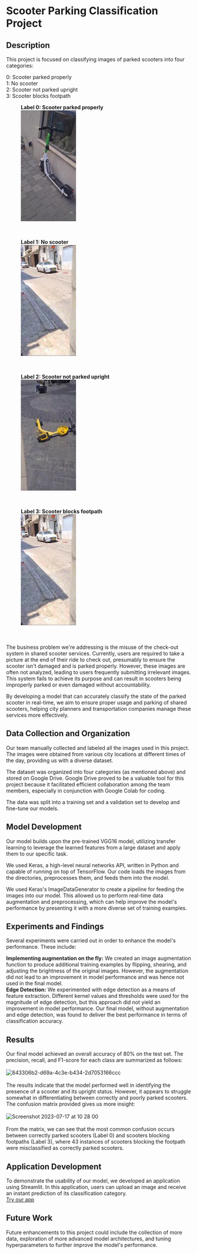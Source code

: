 
# Scooter Parking Classification Project

## Description

This project is focused on classifying images of parked scooters into four categories:

0: Scooter parked properly\
1: No scooter\
2: Scooter not parked upright\
3: Scooter blocks footpath
<br/>
<figure>
  <figcaption><b>Label 0: Scooter parked properly</b></figcaption>
  <img src="0_0_vid_80_80.jpg">
</figure>
<br/>
<figure>
  <figcaption><b>Label 1: No scooter</b></figcaption>
  <img src="1_1_vid_41_1520.jpg">
</figure>
<br/>
<figure>
  <figcaption><b>Label 2: Scooter not parked upright</b></figcaption>
  <img src="2_2_vid_23_340.jpg">
</figure>
<br/>
<figure>
  <figcaption><b>Label 3: Scooter blocks footpath</b></figcaption>
  <img src="1_1_vid_41_1520.jpg">
</figure>
<br/>

<br/>
The business problem we're addressing is the misuse of the check-out system in shared scooter services. Currently, users are required to take a picture at the end of their ride to check out, presumably to ensure the scooter isn't damaged and is parked properly. However, these images are often not analyzed, leading to users frequently submitting irrelevant images. This system fails to achieve its purpose and can result in scooters being improperly parked or even damaged without accountability.

By developing a model that can accurately classify the state of the parked scooter in real-time, we aim to ensure proper usage and parking of shared scooters, helping city planners and transportation companies manage these services more effectively.

## Data Collection and Organization

Our team manually collected and labeled all the images used in this project. The images were obtained from various city locations at different times of the day, providing us with a diverse dataset.

The dataset was organized into four categories (as mentioned above) and stored on Google Drive. Google Drive proved to be a valuable tool for this project because it facilitated efficient collaboration among the team members, especially in conjunction with Google Colab for coding.

The data was split into a training set and a validation set to develop and fine-tune our models.

## Model Development

Our model builds upon the pre-trained VGG16 model, utilizing transfer learning to leverage the learned features from a large dataset and apply them to our specific task.

We used Keras, a high-level neural networks API, written in Python and capable of running on top of TensorFlow. Our code loads the images from the directories, preprocesses them, and feeds them into the model.

We used Keras's ImageDataGenerator to create a pipeline for feeding the images into our model. This allowed us to perform real-time data augmentation and preprocessing, which can help improve the model's performance by presenting it with a more diverse set of training examples.

## Experiments and Findings

Several experiments were carried out in order to enhance the model's performance. These include:

**Implementing augmentation on the fly:** We created an image augmentation function to produce additional training examples by flipping, shearing, and adjusting the brightness of the original images. However, the augmentation did not lead to an improvement in model performance and was hence not used in the final model.\
**Edge Detection:** We experimented with edge detection as a means of feature extraction. Different kernel values and thresholds were used for the magnitude of edge detection, but this approach did not yield an improvement in model performance.
Our final model, without augmentation and edge detection, was found to deliver the best performance in terms of classification accuracy.

## Results

Our final model achieved an overall accuracy of 80% on the test set. The precision, recall, and F1-score for each class are summarized as follows:
<br>
<br/>
![843306b2-d69a-4c3e-b434-2d7053166ccc](https://github.com/DarShabi/ITC-Final-Project-Scooters/assets/127299167/e06d6798-6c28-4dea-bd73-34bf06ca2b02)
<br>
<br/>
The results indicate that the model performed well in identifying the presence of a scooter and its upright status. However, it appears to struggle somewhat in differentiating between correctly and poorly parked scooters.
The confusion matrix provided gives us more insight:
<br>
<br/>
<img width="159" alt="Screenshot 2023-07-17 at 10 28 00" src="https://github.com/DarShabi/ITC-Final-Project-Scooters/assets/127299167/6aff6285-304d-40a7-9e9d-fe5fde220526">
<br>
<br/>
From the matrix, we can see that the most common confusion occurs between correctly parked scooters (Label 0) and scooters blocking footpaths (Label 3), where 43 instances of scooters blocking the footpath were misclassified as correctly parked scooters. 

## Application Development

To demonstrate the usability of our model, we developed an application using Streamlit. In this application, users can upload an image and receive an instant prediction of its classification category. 
<br/>
[Try our app](http://3.71.16.175:8501/)


## Future Work

Future enhancements to this project could include the collection of more data, exploration of more advanced model architectures, and tuning hyperparameters to further improve the model's performance.
